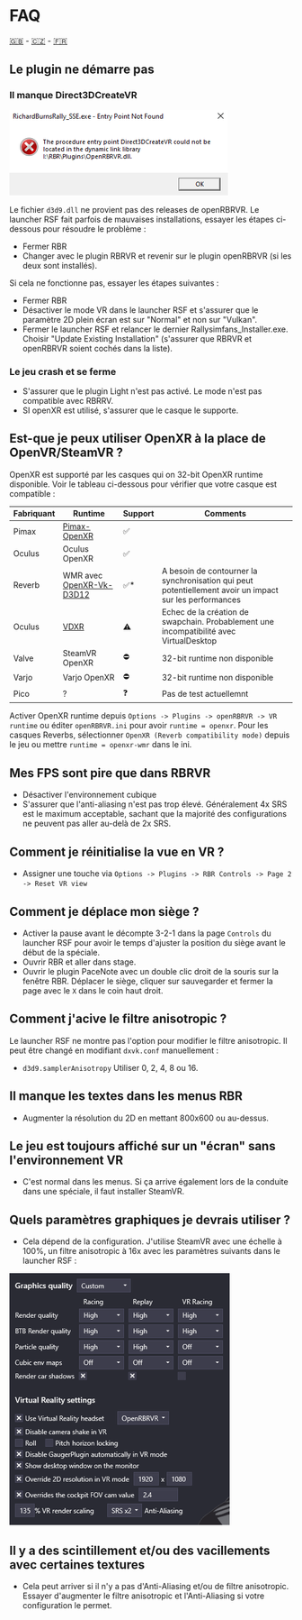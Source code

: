 # FAQ

[🇬🇧](FAQ.md) - [🇨🇿](FAQ_CZ.md) - [🇫🇷](FAQ_FR.md)

## Le plugin ne démarre pas

### Il manque Direct3DCreateVR

![Direct3DCreateVR missing](img/d3dcreatevr.png)

Le fichier `d3d9.dll` ne provient pas des releases de openRBRVR. Le launcher RSF fait parfois de mauvaises installations, essayer les étapes ci-dessous pour résoudre le problème :

- Fermer RBR
- Changer avec le plugin RBRVR et revenir sur le plugin openRBRVR (si les deux sont installés).

Si cela ne fonctionne pas, essayer les étapes suivantes :

- Fermer RBR
- Désactiver le mode VR dans le launcher RSF et s'assurer que le paramètre 2D plein écran est sur "Normal" et non sur "Vulkan".
- Fermer le launcher RSF et relancer le dernier Rallysimfans\_Installer.exe. Choisir "Update Existing Installation" (s'assurer que RBRVR et openRBRVR soient cochés dans la liste).

### Le jeu crash et se ferme

- S'assurer que le plugin Light n'est pas activé. Le mode n'est pas compatible avec RBRRV.
- SI openXR est utilisé, s'assurer que le casque le supporte.

## Est-que je peux utiliser OpenXR à la place de OpenVR/SteamVR ?

OpenXR est supporté par les casques qui on 32-bit OpenXR runtime disponible. Voir le tableau ci-dessous pour vérifier que votre casque est compatible :

| Fabriquant | Runtime                                                                 | Support     | Comments                                                                    |
| ------------ | ----------------------------------------------------------------------- | ----------- | --------------------------------------------------------------------------- |
| Pimax        | [Pimax-OpenXR](https://github.com/mbucchia/Pimax-OpenXR)                | ✅          |                                                                             |
| Oculus       | Oculus OpenXR                                                           | ✅          |                                                                             |
| Reverb       | WMR avec [OpenXR-Vk-D3D12](https://github.com/mbucchia/OpenXR-Vk-D3D12) | ✅*         | A besoin de contourner la synchronisation qui peut potentiellement avoir un impact sur les performances  |
| Oculus       | [VDXR](https://github.com/mbucchia/VirtualDesktop-OpenXR)               | ⚠️           | Echec de la création de swapchain. Probablement une incompatibilité avec VirtualDesktop          |
| Valve        | SteamVR OpenXR                                                          | ⛔          | 32-bit runtime non disponible                                                 |
| Varjo        | Varjo OpenXR                                                            | ⛔          | 32-bit runtime non disponible                                                 |
| Pico         | ?                                                                       | ❓          | Pas de test actuellemnt                                                      |

Activer OpenXR runtime depuis `Options -> Plugins -> openRBRVR -> VR runtime` ou éditer `openRBRVR.ini` pour avoir `runtime = openxr`. Pour les casques Reverbs, sélectionner `OpenXR (Reverb compatibility mode)` depuis le jeu ou mettre `runtime =
openxr-wmr` dans le ini.

## Mes FPS sont pire que dans RBRVR

- Désactiver l'environnement cubique
- S'assurer que l'anti-aliasing n'est pas trop élevé. Généralement 4x SRS est le maximum acceptable, sachant que la majorité des configurations ne peuvent pas aller au-delà de 2x SRS.

## Comment je réinitialise la vue en VR ?

- Assigner une touche via `Options -> Plugins -> RBR Controls -> Page 2 -> Reset VR view`

## Comment je déplace mon siège ?

- Activer la pause avant le décompte 3-2-1 dans la page `Controls` du launcher RSF pour avoir le temps d'ajuster la position du siège avant le début de la spéciale.
- Ouvrir RBR et aller dans stage.
- Ouvrir le plugin PaceNote avec un double clic droit de la souris sur la fenêtre RBR. Déplacer le siège, cliquer sur sauvegarder et fermer la page avec le `X` dans le coin haut droit.

## Comment j'acive le filtre anisotropic ?

Le launcher RSF ne montre pas l'option pour modifier le filtre anisotropic. Il peut être changé  en modifiant `dxvk.conf` manuellement :

- `d3d9.samplerAnisotropy` Utiliser 0, 2, 4, 8 ou 16.

## Il manque les textes dans les menus RBR

- Augmenter la résolution du 2D en mettant 800x600 ou au-dessus.

## Le jeu est toujours affiché sur un "écran" sans l'environnement VR

- C'est normal dans les menus. Si ça arrive également lors de la conduite dans une spéciale, il faut installer SteamVR.

## Quels paramètres graphiques je devrais utiliser ?

- Cela dépend de la configuration. J'utilise SteamVR avec une échelle à 100%, un filtre anisotropic à 16x avec les paramètres suivants dans le launcher RSF :

![Example settings](img/example_settings.png)

## Il y a des scintillement et/ou des vacillements avec certaines textures

- Cela peut arriver si il n'y a pas d'Anti-Aliasing et/ou de filtre anisotropic. Essayer d'augmenter le filtre anisotropic et l'Anti-Aliasing si votre configuration le permet.
